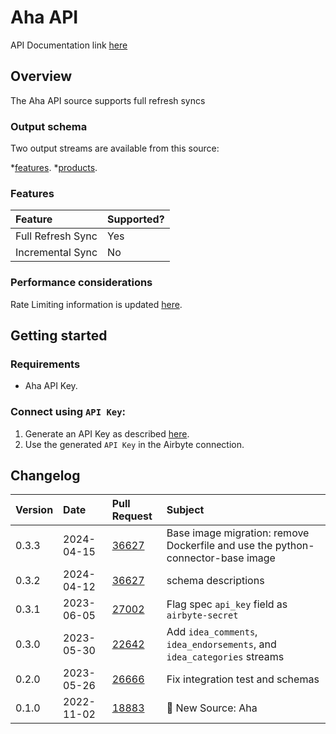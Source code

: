 # Aha API
API Documentation link [here](https://www.aha.io/api)
## Overview

The Aha API source supports full refresh syncs

### Output schema

Two output streams are available from this source:

*[features](https://www.aha.io/api/resources/features/list_features).
*[products](https://www.aha.io/api/resources/products/list_products_in_the_account).

### Features

| Feature           | Supported? |
|:------------------|:-----------|
| Full Refresh Sync | Yes        |
| Incremental Sync  | No         |

### Performance considerations

Rate Limiting information is updated [here](https://www.aha.io/api#rate-limiting).

## Getting started

### Requirements

* Aha API Key.

### Connect using `API Key`:

1. Generate an API Key as described [here](https://www.aha.io/api#authentication).
2. Use the generated `API Key` in the Airbyte connection.

## Changelog

| Version | Date       | Pull Request                                             | Subject                                         |
|:--------|:-----------|:---------------------------------------------------------|:------------------------------------------------|
| 0.3.3 | 2024-04-15 | [36627](https://github.com/airbytehq/airbyte/pull/36627) | Base image migration: remove Dockerfile and use the python-connector-base image |
| 0.3.2 | 2024-04-12 | [36627](https://github.com/airbytehq/airbyte/pull/36627) | schema descriptions |
| 0.3.1   | 2023-06-05 | [27002](https://github.com/airbytehq/airbyte/pull/27002) | Flag spec `api_key` field as `airbyte-secret` |
| 0.3.0   | 2023-05-30 | [22642](https://github.com/airbytehq/airbyte/pull/22642) | Add `idea_comments`, `idea_endorsements`, and `idea_categories` streams |
| 0.2.0   | 2023-05-26 | [26666](https://github.com/airbytehq/airbyte/pull/26666) | Fix integration test and schemas                |
| 0.1.0   | 2022-11-02 | [18883](https://github.com/airbytehq/airbyte/pull/18893) | 🎉 New Source: Aha                              |
